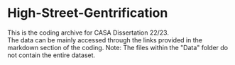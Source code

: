 # High-Street-Gentrification

This is the coding archive for CASA Dissertation 22/23. 
<br>
The data can be mainly accessed through the links provided in the markdown section of the coding. Note: The files within the "Data" folder do not contain the entire dataset.
